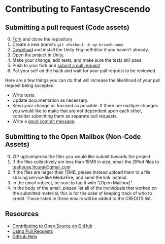 # Contributing to FantasyCrescendo

## Submitting a pull request (Code assets)

0. [Fork][] and clone the repository
0. Create a new branch: `git checkout -b my-branch-name`
0. [Download](https://unity3d.com/get-unity/download) and install the Unity Engine/Editor if you haven't already.
0. Open the project in Unity.
0. Make your change, add tests, and make sure the tests still pass
0. Push to your fork and [submit a pull request][pr]
0. Pat your self on the back and wait for your pull request to be reviewed.

Here are a few things you can do that will increase the likelihood of your pull request being accepted:

- Write tests.
- Update documentation as necessary.
- Keep your change as focused as possible. If there are multiple changes you
would like to make that are not dependent upon each other, consider submitting
them as separate pull requests.
- Write a [good commit message](http://tbaggery.com/2008/04/19/a-note-about-git-commit-messages.html).

## Submitting to the Open Mailbox (Non-Code Assets)

0. ZIP up/compress the files you would like submit towards the project.
0. If the files collectively are less than 15MB in size, email the ZIPed files to teahouse.hourai@gmail.com
0. If the files are larger than 15MB, please instead upload them to a file sharing service like MediaFire, and send the link instead.
0. In the email subject, be sure to tag it with "[Open Mailbox]".
0. In the body of the email, please list all of the individuals that worked on the submitted material, this is for the sake of keeping track of who to credit. Those listed in these emails will be added to the CREDITS list.

## Resources

- [Contributing to Open Source on GitHub](https://guides.github.com/activities/contributing-to-open-source/)
- [Using Pull Requests](https://help.github.com/articles/using-pull-requests/)
- [GitHub Help](https://help.github.com)

[fork]: https://github.com/HouraiTeahouse/FantasyCrescendo/fork
[pr]: https://github.com/HouraiTeahouse/FantasyCrescendo/compare
